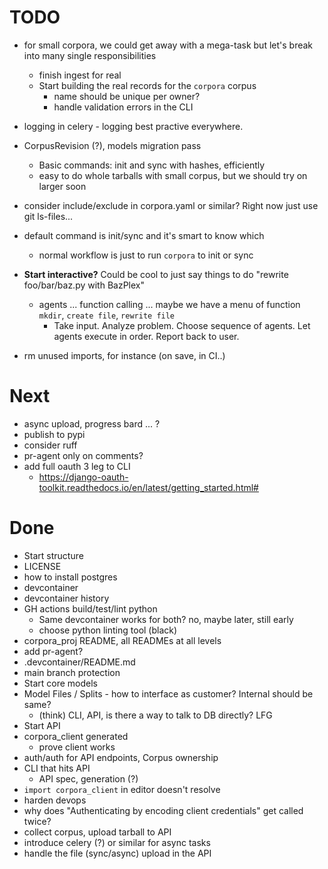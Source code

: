 # TODO

- for small corpora, we could get away with a mega-task but let's break into many single responsibilities
  - finish ingest for real
  - Start building the real records for the `corpora` corpus
    - name should be unique per owner?
    - handle validation errors in the CLI

- logging in celery - logging best practive everywhere.

- CorpusRevision (?), models migration pass
  - Basic commands: init and sync with hashes, efficiently
  - easy to do whole tarballs with small corpus, but we should try on larger soon

- consider include/exclude in corpora.yaml or similar? Right now just use git ls-files...
- default command is init/sync and it's smart to know which
  - normal workflow is just to run `corpora` to init or sync

- **Start interactive?** Could be cool to just say things to do "rewrite foo/bar/baz.py with BazPlex"
  - agents ... function calling ... maybe we have a menu of function `mkdir`, `create file`, `rewrite file`
    * Take input. Analyze problem. Choose sequence of agents. Let agents execute in order. Report back to user.

- rm unused imports, for instance (on save, in CI..)

# Next

- async upload, progress bard ... ?
- publish to pypi
- consider ruff
- pr-agent only on comments?
- add full oauth 3 leg to CLI
  - https://django-oauth-toolkit.readthedocs.io/en/latest/getting_started.html#

# Done

- Start structure
- LICENSE
- how to install postgres
- devcontainer
- devcontainer history
- GH actions build/test/lint python
  - Same devcontainer works for both? no, maybe later, still early
  - choose python linting tool (black)
- corpora_proj README, all READMEs at all levels
- add pr-agent?
- .devcontainer/README.md
- main branch protection
- Start core models
- Model Files / Splits - how to interface as customer? Internal should be same?
  - (think) CLI, API, is there a way to talk to DB directly? LFG
- Start API
- corpora_client generated
  - prove client works
- auth/auth for API endpoints, Corpus ownership
- CLI that hits API
  - API spec, generation (?)
- `import corpora_client` in editor doesn't resolve
- harden devops
- why does "Authenticating by encoding client credentials" get called twice?
- collect corpus, upload tarball to API
- introduce celery (?) or similar for async tasks
- handle the file (sync/async) upload in the API

